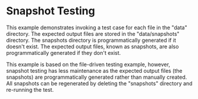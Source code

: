 # Snapshot Testing

This example demonstrates invoking a test case for each file in the "data" directory.
The expected output files are stored in the "data/snapshots" directory. The snapshots
directory is programmatically generated if it doesn't exist. The expected output files,
known as snapshots, are also programmatically generated if they don't exist.

This example is based on the file-driven testing example, however, snapshot testing
has less maintenance as the expected output files (the snapshots) are programmatically
generated rather than manually created. All snapshots can be regenerated by deleting
the "snapshots" directory and re-running the test.
